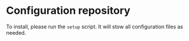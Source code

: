 Configuration repository
=

To install, please run the `setup` script. It will stow all configuration files
as needed.

